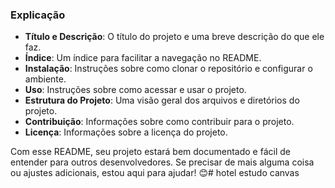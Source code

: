 
### Explicação

- **Título e Descrição**: O título do projeto e uma breve descrição do que ele faz.
- **Índice**: Um índice para facilitar a navegação no README.
- **Instalação**: Instruções sobre como clonar o repositório e configurar o ambiente.
- **Uso**: Instruções sobre como acessar e usar o projeto.
- **Estrutura do Projeto**: Uma visão geral dos arquivos e diretórios do projeto.
- **Contribuição**: Informações sobre como contribuir para o projeto.
- **Licença**: Informações sobre a licença do projeto.

Com esse README, seu projeto estará bem documentado e fácil de entender para outros desenvolvedores. Se precisar de mais alguma coisa ou ajustes adicionais, estou aqui para ajudar! 😊# hotel
estudo canvas
